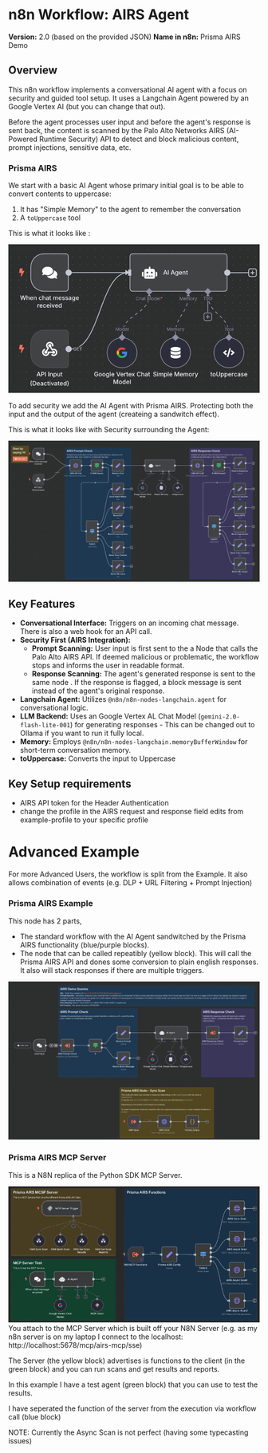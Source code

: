 # n8n Workflow: AIRS Agent

**Version:** 2.0 (based on the provided JSON)
**Name in n8n:** Prisma AIRS Demo

## Overview

This n8n workflow implements a conversational AI agent with a focus on security and guided tool setup. It uses a Langchain Agent powered by an Google Vertex AI (but you can change that out). 

Before the agent processes user input and before the agent's response is sent back, the content is scanned by the Palo Alto Networks AIRS (AI-Powered Runtime Security) API to detect and block malicious content, prompt injections, sensitive data, etc.

### Prisma AIRS

We start with a basic AI Agent whose primary initial goal is to be able to convert contents to uppercase:
1.  It has "Simple Memory" to the agent to remember the conversation
2.  A `toUppercase` tool

This is what it looks like :

![Basic Agent](images/Basic%20Agent.png)

To add security we add the AI Agent with Prisma AIRS. Protecting both the input and the output of the agent (createing a sandwitch effect).


This is what it looks like with Security surrounding the Agent:

![n8n layout of Prisma AIRS standalone example](images/Prisma%20AIRS.png)

## Key Features

* **Conversational Interface:** Triggers on an incoming chat message. There is also a web hook for an API call.
* **Security First (AIRS Integration):**
    * **Prompt Scanning:** User input is first sent to the a Node that calls the Palo Alto AIRS API. If deemed malicious or problematic, the workflow stops and informs the user in readable format.
    * **Response Scanning:** The agent's generated response is sent to the same node . If the response is flagged, a block message is sent instead of the agent's original response.
* **Langchain Agent:** Utilizes `@n8n/n8n-nodes-langchain.agent` for conversational logic.
* **LLM Backend:** Uses an Google Vertex AL Chat Model (`gemini-2.0-flash-lite-001`) for generating responses - This can be changed out to Ollama if you want to run it fully local.
* **Memory:** Employs `@n8n/n8n-nodes-langchain.memoryBufferWindow` for short-term conversation memory.
* **toUppercase:** Converts the input to Uppercase


## Key Setup requirements
* AIRS API token for the Header Authentication
* change the profile in the AIRS request and response field edits from example-profile to your specific profile

# Advanced Example

For more Advanced Users, the workflow is split from the Example. It also allows combination of events (e.g. DLP + URL Filtering + Prompt Injection) 

### Prisma AIRS Example
This node has 2 parts, 
* The standard workflow with the AI Agent sandwitched by the Prisma AIRS functionality (blue/purple blocks).
* The node that can be called repeatibly (yellow block). This will call the Prisma AIRS API and dones some conversion to plain english responses. It also will stack responses if there are multiple triggers.

![n8n layout of Prisma AIRS Example](images/Prisma%20AIRS%20Example.png)

### Prisma AIRS MCP Server

This is a N8N replica of the Python SDK MCP Server.

![MCP Server Example](images/Prisma%20AIRS%20MCP%20Server.png)
You attach to the MCP Server which is built off your N8N Server (e.g. as my n8n server is on my laptop I connect to the localhost: http://localhost:5678/mcp/airs-mcp/sse)

The Server (the yellow block) advertises is functions to the client (in the green block) and you can run scans and get results and reports. 

In this example I have a test agent (green block) that you can use to test the results. 

I have seperated the function of the server from the execution via workflow call (blue block)

NOTE: Currently the Async Scan is not perfect (having some typecasting issues)


